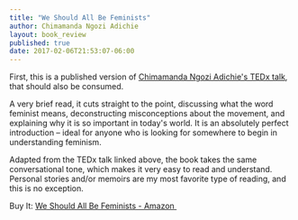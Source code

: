 ```yaml
---
title: "We Should All Be Feminists"
author: Chimamanda Ngozi Adichie
layout: book_review
published: true
date: 2017-02-06T21:53:07-06:00
---
```


First, this is a published version of [Chimamanda Ngozi Adichie's TEDx talk](https://www.youtube.com/watch?v=hg3umXU_qWc), that should also
be consumed. 

A very brief read, it cuts straight to the point, discussing what the word feminist means, deconstructing misconceptions about the movement, and explaining why it is so important in today's world. It is an absolutely perfect introduction – ideal for anyone who is looking for somewhere to begin in understanding feminism.

Adapted from the TEDx talk linked above, the book takes the same conversational tone, which makes it very easy to read and understand. Personal stories and/or memoirs are my most favorite type of reading, and this is no exception.


<div class="mt5 mb4">
	<span class="db ttu tracked-mega silver">Buy It:</span>
	<a 
		class="f6 link dim br2 ba ph3 pv2 mb2 dib blue"
		target="_blank" href="https://www.amazon.com/gp/product/110191176X/ref=as_li_tl?ie=UTF8&camp=1789&creative=9325&creativeASIN=110191176X&linkCode=as2&tag=tywayne-20&linkId=9ba20a8f44191928518cc009f2f40919">
		We Should All Be Feminists - Amazon
	</a>
	<img src="//ir-na.amazon-adsystem.com/e/ir?t=tywayne-20&l=am2&o=1&a=110191176X" width="1" height="1" border="0" alt="" style="border:none !important; margin:0px !important;" />
</div>
